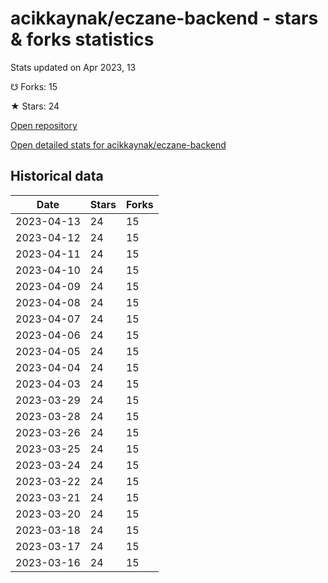 # acikkaynak/eczane-backend - stars & forks statistics

Stats updated on Apr 2023, 13

☋ Forks: 15

★ Stars: 24

[Open repository](https://github.com/acikkaynak/eczane-backend)

[Open detailed stats for acikkaynak/eczane-backend](https://reviewgithub.com/rep/acikkaynak/eczane-backend)

## Historical data
| Date | Stars | Forks |
|------|-------|-------|
| 2023-04-13 | 24 | 15 | 
| 2023-04-12 | 24 | 15 | 
| 2023-04-11 | 24 | 15 | 
| 2023-04-10 | 24 | 15 | 
| 2023-04-09 | 24 | 15 | 
| 2023-04-08 | 24 | 15 | 
| 2023-04-07 | 24 | 15 | 
| 2023-04-06 | 24 | 15 | 
| 2023-04-05 | 24 | 15 | 
| 2023-04-04 | 24 | 15 | 
| 2023-04-03 | 24 | 15 | 
| 2023-03-29 | 24 | 15 | 
| 2023-03-28 | 24 | 15 | 
| 2023-03-26 | 24 | 15 | 
| 2023-03-25 | 24 | 15 | 
| 2023-03-24 | 24 | 15 | 
| 2023-03-22 | 24 | 15 | 
| 2023-03-21 | 24 | 15 | 
| 2023-03-20 | 24 | 15 | 
| 2023-03-18 | 24 | 15 | 
| 2023-03-17 | 24 | 15 | 
| 2023-03-16 | 24 | 15 | 

